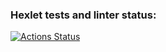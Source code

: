 ### Hexlet tests and linter status:
[![Actions Status](https://github.com/leokotman/frontend-project-44/workflows/hexlet-check/badge.svg)](https://github.com/leokotman/frontend-project-44/actions)